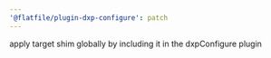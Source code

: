 ```yaml
---
'@flatfile/plugin-dxp-configure': patch
---
```


apply target shim globally by including it in the dxpConfigure plugin
